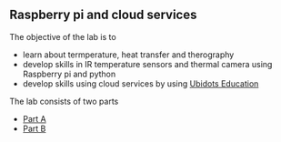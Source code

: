 ## Raspberry pi and cloud services
The objective of the lab is to 
- learn about termperature, heat transfer and therography
- develop skills in IR temperature sensors and thermal camera using Raspberry pi and python 
- develop skills using cloud services by using [Ubidots Education](https://ubidots.com/education/)


The lab consists of two parts
- [Part A](https://github.com/MaintenanceLTU/D0020B/blob/master/lab_temperature/Lab%20-%20IoT%20RPi%20Temperature%20-%20Part%20A.pdf)
- [Part B](https://github.com/MaintenanceLTU/D0020B/blob/master/lab_temperature/Lab%20-%20IoT%20RPi%20Temperature%20-%20Part%20B.pdf)
      

